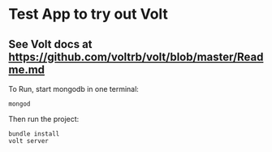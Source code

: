 # Test App to try out Volt

## See Volt docs at https://github.com/voltrb/volt/blob/master/Readme.md

To Run, start mongodb in one terminal:

    mongod

Then run the project:

    bundle install
    volt server